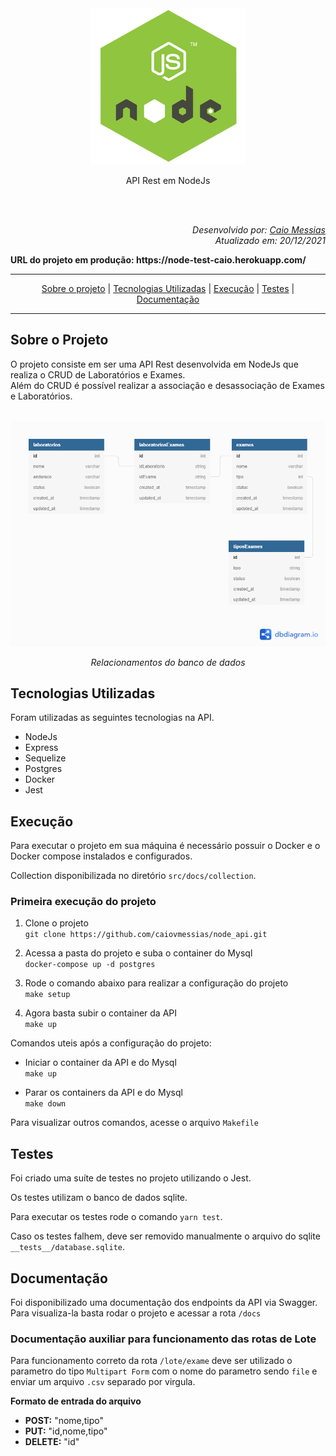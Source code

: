 <div align="center">
    <img src="src/docs/logo.png" width="250px;" alt=""/>
    <p>API Rest em NodeJs</p>
</div>
<br/>
<br/>
<div align="right">
    <div>
        <p><i>Desenvolvido por: <a href="mailto:caiov.messias@icloud.com">Caio Messias</a>
        <br/>
        Atualizado em: 20/12/2021
        </i></p>
    </div>
</div>


<div align="left">
    <div>
        <p><strong>URL do projeto em produção: https://node-test-caio.herokuapp.com/</strong>
        <br/>
    </div>
</div>


----

<div align="center">

[Sobre o projeto](#sobre-o-projeto) | [Tecnologias Utilizadas](#Tecnologias-utilizadas) | [Execução](#execução) | [Testes](#testes) | [Documentação](#documentação)
</div>

----  

## Sobre o Projeto  

O projeto consiste em ser uma API Rest desenvolvida em NodeJs que realiza o CRUD de Laboratórios e Exames.  
Além do CRUD é possível realizar a associação e desassociação de Exames e Laboratórios.  

<br/>
<div align="center">
    <img src="src/docs/diagramaBanco.png" width="650px;" alt=""/>
    <p><i>Relacionamentos do banco de dados</i></p>
</div>

## Tecnologias Utilizadas

Foram utilizadas as seguintes tecnologias na API.  
- NodeJs
- Express
- Sequelize
- Postgres
- Docker
- Jest

## Execução

Para executar o projeto em sua máquina é necessário possuir o Docker e o Docker compose instalados e configurados.

Collection disponibilizada no diretório `src/docs/collection`.

### Primeira execução do projeto

1. Clone o projeto  
`git clone https://github.com/caiovmessias/node_api.git`

2. Acessa a pasta do projeto e suba o container do Mysql  
`docker-compose up -d postgres`

3. Rode o comando abaixo para realizar a configuração do projeto  
`make setup`

4. Agora basta subir o container da API  
`make up`

Comandos uteis após a configuração do projeto:

- Iniciar o container da API e do Mysql  
`make up`

- Parar os containers da API e do Mysql  
`make down`

Para visualizar outros comandos, acesse o arquivo `Makefile`  

## Testes

Foi criado uma suíte de testes no projeto utilizando o Jest.

Os testes utilizam o banco de dados sqlite.

Para executar os testes rode o comando `yarn test`.

Caso os testes falhem, deve ser removido manualmente o arquivo do sqlite `__tests__/database.sqlite`.

## Documentação

Foi disponibilizado uma documentação dos endpoints da API via Swagger.  
Para visualiza-la basta rodar o projeto e acessar a rota `/docs`

### Documentação auxiliar para funcionamento das rotas de Lote

Para funcionamento correto da rota `/lote/exame` deve ser utilizado o parametro do tipo `Multipart Form` com o nome do parametro sendo `file` e enviar um arquivo `.csv` separado por virgula.

**Formato de entrada do arquivo**  

- **POST:** "nome,tipo"  
- **PUT:** "id,nome,tipo"  
- **DELETE:** "id"  
